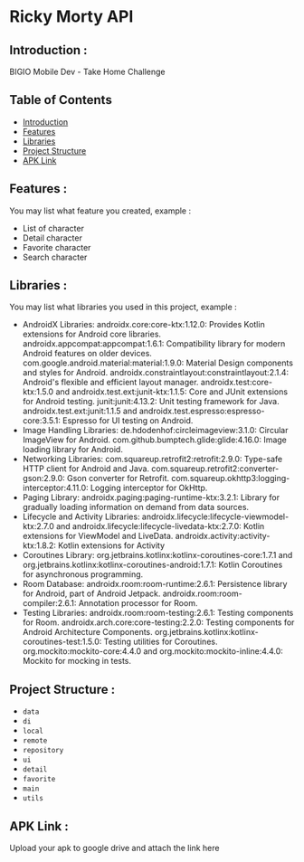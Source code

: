 # Ricky Morty API

## <a name="introduction"></a> Introduction :
BIGIO Mobile Dev - Take Home Challenge

## Table of Contents

- [Introduction](#introduction)
- [Features](#features)
- [Libraries](#libraries)
- [Project Structure](#project-structures)
- [APK Link](#apk-link)

## <a name="features"></a> Features :
You may list what feature you created, example :
- List of character
- Detail character
- Favorite character
- Search character


## <a name="libraries"></a> Libraries :
You may list what libraries you used in this project, example :
- AndroidX Libraries:
  androidx.core:core-ktx:1.12.0: Provides Kotlin extensions for Android core libraries.
  androidx.appcompat:appcompat:1.6.1: Compatibility library for modern Android features on older devices.
  com.google.android.material:material:1.9.0: Material Design components and styles for Android.
  androidx.constraintlayout:constraintlayout:2.1.4: Android's flexible and efficient layout manager.
  androidx.test:core-ktx:1.5.0 and androidx.test.ext:junit-ktx:1.1.5: Core and JUnit extensions for Android testing.
  junit:junit:4.13.2: Unit testing framework for Java.
  androidx.test.ext:junit:1.1.5 and androidx.test.espresso:espresso-core:3.5.1: Espresso for UI testing on Android.
- Image Handling Libraries:
  de.hdodenhof:circleimageview:3.1.0: Circular ImageView for Android.
  com.github.bumptech.glide:glide:4.16.0: Image loading library for Android.
- Networking Libraries:
  com.squareup.retrofit2:retrofit:2.9.0: Type-safe HTTP client for Android and Java.
  com.squareup.retrofit2:converter-gson:2.9.0: Gson converter for Retrofit.
  com.squareup.okhttp3:logging-interceptor:4.11.0: Logging interceptor for OkHttp.
- Paging Library:
  androidx.paging:paging-runtime-ktx:3.2.1: Library for gradually loading information on demand from data sources.
- Lifecycle and Activity Libraries:
  androidx.lifecycle:lifecycle-viewmodel-ktx:2.7.0 and androidx.lifecycle:lifecycle-livedata-ktx:2.7.0: Kotlin extensions for ViewModel and LiveData.
  androidx.activity:activity-ktx:1.8.2: Kotlin extensions for Activity
- Coroutines Library:
  org.jetbrains.kotlinx:kotlinx-coroutines-core:1.7.1 and org.jetbrains.kotlinx:kotlinx-coroutines-android:1.7.1: Kotlin Coroutines for asynchronous programming.
- Room Database:
  androidx.room:room-runtime:2.6.1: Persistence library for Android, part of Android Jetpack.
  androidx.room:room-compiler:2.6.1: Annotation processor for Room.
- Testing Libraries:
  androidx.room:room-testing:2.6.1: Testing components for Room.
  androidx.arch.core:core-testing:2.2.0: Testing components for Android Architecture Components.
  org.jetbrains.kotlinx:kotlinx-coroutines-test:1.5.0: Testing utilities for Coroutines.
  org.mockito:mockito-core:4.4.0 and org.mockito:mockito-inline:4.4.0: Mockito for mocking in tests.
  
## <a name="project-structures"></a> Project Structure :
* `data`
* `di`
* `local`
* `remote`
* `repository`
* `ui`
* `detail`
* `favorite`
* `main`
* `utils`


## <a name="apk-link"></a> APK Link :
Upload your apk to google drive and attach the link here
